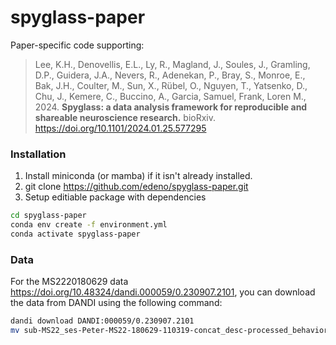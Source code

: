 # spyglass-paper

Paper-specific code supporting:
 > Lee, K.H., Denovellis, E.L., Ly, R., Magland, J., Soules, J., Gramling, D.P., Guidera, J.A., Nevers, R., Adenekan, P., Bray, S., Monroe, E., Bak, J.H., Coulter, M., Sun, X., Rübel, O., Nguyen, T., Yatsenko, D., Chu, J., Kemere, C., Buccino, A., Garcia, Samuel, Frank, Loren M., 2024. **Spyglass: a data analysis framework for reproducible and shareable neuroscience research.** bioRxiv. <https://doi.org/10.1101/2024.01.25.577295>

### Installation

1. Install miniconda (or mamba) if it isn't already installed.
2. git clone <https://github.com/edeno/spyglass-paper.git>
3. Setup editiable package with dependencies

```bash
cd spyglass-paper
conda env create -f environment.yml
conda activate spyglass-paper
```

### Data

For the MS2220180629 data <https://doi.org/10.48324/dandi.000059/0.230907.2101>, you can download the data from DANDI using the following command:

```bash
dandi download DANDI:000059/0.230907.2101
mv sub-MS22_ses-Peter-MS22-180629-110319-concat_desc-processed_behavior+ecephys.nwb spyglass-paper/data/nwb/raw/MS2220180629.nwb/MS2220180629.nwb # rename the file

```
